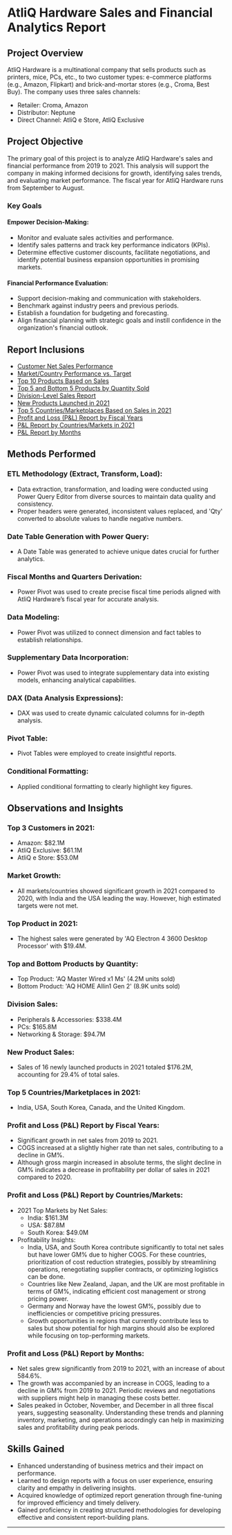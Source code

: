 # AtliQ Hardware Sales and Financial Analytics Report
## Project Overview
AtliQ Hardware is a multinational company that sells products such as printers, mice, PCs, etc., to two customer types: e-commerce platforms (e.g., Amazon, Flipkart) and brick-and-mortar stores (e.g., Croma, Best Buy). The company uses three sales channels:

- Retailer: Croma, Amazon
- Distributor: Neptune
- Direct Channel: AtliQ e Store, AtliQ Exclusive
## Project Objective
The primary goal of this project is to analyze AtliQ Hardware's sales and financial performance from 2019 to 2021. This analysis will support the company in making informed decisions for growth, identifying sales trends, and evaluating market performance. The fiscal year for AtliQ Hardware runs from September to August.

### Key Goals
#### Empower Decision-Making:
- Monitor and evaluate sales activities and performance.
- Identify sales patterns and track key performance indicators (KPIs).
- Determine effective customer discounts, facilitate negotiations, and identify potential business expansion opportunities in promising markets.
#### Financial Performance Evaluation:
- Support decision-making and communication with stakeholders.
- Benchmark against industry peers and previous periods.
- Establish a foundation for budgeting and forecasting.
- Align financial planning with strategic goals and instill confidence in the organization's financial outlook.
## Report Inclusions
- [Customer Net Sales Performance](https://github.com/Kavan243/AtliQ_Hardware_Sales_and_Financial_Analytics_Excel_Reports/blob/main/AtliQ_hardware_Customer%20Net%20Sales%20Performance.pdf)
- [Market/Country Performance vs. Target](https://github.com/Kavan243/AtliQ_Hardware_Sales_and_Financial_Analytics_Excel_Reports/blob/main/AtliQ_hardware_Market%20Performance%20vs.%20Target.pdf)
- [Top 10 Products Based on Sales](https://github.com/Kavan243/AtliQ_Hardware_Sales_and_Financial_Analytics_Excel_Reports/blob/main/AtliQ_Hardware_Top%2010%20Products%20Based%20on%20Sales.pdf)
- [Top 5 and Bottom 5 Products by Quantity Sold](https://github.com/Kavan243/AtliQ_Hardware_Sales_and_Financial_Analytics_Excel_Reports/blob/main/AtliQ_Hardware_Top%205%20and%20Bottom%205%20Products%20by%20Quantity%20Sold.pdf)
- [Division-Level Sales Report](https://github.com/Kavan243/AtliQ_Hardware_Sales_and_Financial_Analytics_Excel_Reports/blob/main/AtliQ_Hardware_Division-Level%20Sales%20Report.pdf)
- [New Products Launched in 2021](https://github.com/Kavan243/AtliQ_Hardware_Sales_and_Financial_Analytics_Excel_Reports/blob/main/AtliQ_Hardware_New%20Products%20Launched%20in%202021.pdf)
- [Top 5 Countries/Marketplaces Based on Sales in 2021](https://github.com/Kavan243/AtliQ_Hardware_Sales_and_Financial_Analytics_Excel_Reports/blob/main/AtliQ_Hardware_Top%205%20Marketplaces%20Based%20on%20Sales%20in%202021.pdf)
- [Profit and Loss (P&L) Report by Fiscal Years](https://github.com/Kavan243/AtliQ_Hardware_Sales_and_Financial_Analytics_Excel_Reports/blob/main/AtliQ_Hardware_P%26L%20Report%20by%20Fiscal%20Years.pdf)
- [P&L Report by Countries/Markets in 2021](https://github.com/Kavan243/AtliQ_Hardware_Sales_and_Financial_Analytics_Excel_Reports/blob/main/AtliQ_Hardware_P%26L%20Report%20by%20Markets%20in%202021.pdf)
- [P&L Report by Months](https://github.com/Kavan243/AtliQ_Hardware_Sales_and_Financial_Analytics_Excel_Reports/blob/main/AtliQ_Hardware_P%26L%20Report%20by%20Months.pdf)
## Methods Performed
### ETL Methodology (Extract, Transform, Load):
- Data extraction, transformation, and loading were conducted using Power Query Editor from diverse sources to maintain data quality and consistency.
- Proper headers were generated, inconsistent values replaced, and 'Qty' converted to absolute values to handle negative numbers.
### Date Table Generation with Power Query:
- A Date Table was generated to achieve unique dates crucial for further analytics.
### Fiscal Months and Quarters Derivation:
- Power Pivot was used to create precise fiscal time periods aligned with AtliQ Hardware’s fiscal year for accurate analysis.
### Data Modeling:
- Power Pivot was utilized to connect dimension and fact tables to establish relationships.
### Supplementary Data Incorporation:
- Power Pivot was used to integrate supplementary data into existing models, enhancing analytical capabilities.
### DAX (Data Analysis Expressions):
- DAX was used to create dynamic calculated columns for in-depth analysis.
### Pivot Table:
- Pivot Tables were employed to create insightful reports.
### Conditional Formatting:
- Applied conditional formatting to clearly highlight key figures.
## Observations and Insights
### Top 3 Customers in 2021:
- Amazon: $82.1M
- AtliQ Exclusive: $61.1M
- AtliQ e Store: $53.0M
### Market Growth:
- All markets/countries showed significant growth in 2021 compared to 2020, with India and the USA leading the way. However, high estimated targets were not met.
### Top Product in 2021:
- The highest sales were generated by 'AQ Electron 4 3600 Desktop Processor' with $19.4M.
### Top and Bottom Products by Quantity:
- Top Product: 'AQ Master Wired x1 Ms' (4.2M units sold)
- Bottom Product: 'AQ HOME Allin1 Gen 2' (8.9K units sold)
### Division Sales:
- Peripherals & Accessories: $338.4M
- PCs: $165.8M
- Networking & Storage: $94.7M
### New Product Sales:
- Sales of 16 newly launched products in 2021 totaled $176.2M, accounting for 29.4% of total sales.
### Top 5 Countries/Marketplaces in 2021:
- India, USA, South Korea, Canada, and the United Kingdom.
### Profit and Loss (P&L) Report by Fiscal Years:
- Significant growth in net sales from 2019 to 2021.
- COGS increased at a slightly higher rate than net sales, contributing to a decline in GM%.
- Although gross margin increased in absolute terms, the slight decline in GM% indicates a decrease in profitability per dollar of sales in 2021 compared to 2020.
### Profit and Loss (P&L) Report by Countries/Markets:
- 2021 Top Markets by Net Sales:
  - India: $161.3M
  - USA: $87.8M
  - South Korea: $49.0M
- Profitability Insights:
  - India, USA, and South Korea contribute significantly to total net sales but have lower GM% due to higher COGS. For these countries, prioritization of cost reduction strategies, possibly by streamlining operations, renegotiating supplier contracts, or optimizing logistics can be done.
  - Countries like New Zealand, Japan, and the UK are most profitable in terms of GM%, indicating efficient cost management or strong pricing power.
  - Germany and Norway have the lowest GM%, possibly due to inefficiencies or competitive pricing pressures.
  - Growth opportunities in regions that currently contribute less to sales but show potential for high margins should also be explored while focusing on top-performing markets.
### Profit and Loss (P&L) Report by Months:
- Net sales grew significantly from 2019 to 2021, with an increase of about 584.6%.
- The growth was accompanied by an increase in COGS, leading to a decline in GM% from 2019 to 2021. Periodic reviews and negotiations with suppliers might help in managing these costs better.
- Sales peaked in October, November, and December in all three fiscal years, suggesting seasonality. Understanding these trends and planning inventory, marketing, and operations accordingly can help in maximizing sales and profitability during peak periods.
## Skills Gained
- Enhanced understanding of business metrics and their impact on performance.
- Learned to design reports with a focus on user experience, ensuring clarity and empathy in delivering insights.
- Acquired knowledge of optimized report generation through fine-tuning for improved efficiency and timely delivery.
- Gained proficiency in creating structured methodologies for developing effective and consistent report-building plans.

---
